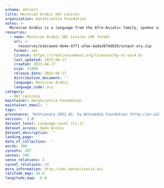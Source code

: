 ```yaml
---
schema: default
title: Moroccan Arabic UKC Lexicon
organization: DataScientia Foundation
notes: >-
  Moroccan Arabic is a language from the Afro-Asiatic family, spoken in Africa. The UKC Lexicon of Moroccan Arabic is represented as a lexico-semantic network. It consists of words, word senses, synsets, as well as sense-level and synset-level relationships.
resources:
  - name: Moroccan Arabic UKC Lexicon LMF format
    url: >-
      resources/e1ecaeee-de4e-4771-afae-4ada3074d029/output-ary.zip
    format: xml
    license: https://creativecommons.org/licenses/by-nc-sa/4.0/
    last_updated: 2023-04-17
    created: 2023-04-17
    size: 21888
    release_date: 2023-04-17
    distribution_document: ''
    language: Moroccan Arabic
    language_code: ary
category:
  - UKC Lexicons
maintainer: DataScientia Foundation
maintainer_email: ''
tags: ''
provenance: 'Wiktionary 2022.01. by Wikimedia Foundation (http://en.wiktionary.org); CogNet 2.1 by Khuyagbaatar Batsuren, National University of Mongolia (http://cognet.ukc.disi.unitn.it); MorphyNet 2.0 by Gábor Bella and Khuyagbaatar Batsuren (http://ukc.disi.unitn.it/index.php/morphynet/); Princeton WordNet 2.1 by Princeton University (https://wordnet.princeton.edu)'
version: '1.0'
dataset_level: Language Level (L1-2)
dataset_access: Open Access
dataset_description: ''
landing_page: ''
date_of_collection: ''
words: 390
synsets: 287
senses: 390
sense_relations: 3
synset_relations: 14
more_information: http://ukc.datascientia.eu/
latitude_map: 34.0
longitude_map: -6.0
---
```

